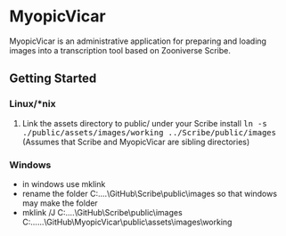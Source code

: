 # MyopicVicar

MyopicVicar is an administrative application for preparing and loading images
into a transcription tool based on Zooniverse Scribe.


## Getting Started

### Linux/*nix

1. Link the assets directory to public/ under your Scribe install
       <tt>ln -s ./public/assets/images/working ../Scribe/public/images</tt> 
       (Assumes that Scribe and MyopicVicar are sibling directories)

### Windows

* in windows use mklink
* rename the folder C:\....\GitHub\Scribe\public\images so that windows may make the folder
* mklink /J C:\....\GitHub\Scribe\public\images C:\......\GitHub\MyopicVicar\public\assets\images\working

